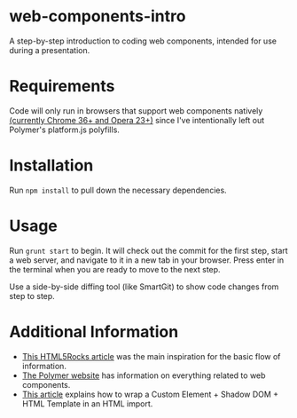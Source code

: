 web-components-intro
====================

A step-by-step introduction to coding web components, intended for use during a presentation.


Requirements
============

Code will only run in browsers that support web components natively [(currently Chrome 36+ and Opera 23+)](http://caniuse.com/#search=components) since I've intentionally left out Polymer's platform.js polyfills.


Installation
============

Run `npm install` to pull down the necessary dependencies.


Usage
=====

Run `grunt start` to begin. It will check out the commit for the first step, start a web server, and navigate to it in a new tab in your browser. Press enter in the terminal when you are ready to move to the next step.

Use a side-by-side diffing tool (like SmartGit) to show code changes from step to step.


Additional Information
======================

* [This HTML5Rocks article](http://www.html5rocks.com/en/tutorials/webcomponents/customelements/) was the main inspiration for the basic flow of information.
* [The Polymer website](http://www.polymer-project.org/) has information on everything related to web components.
* [This article](http://robdodson.me/blog/2013/08/20/exploring-html-imports/) explains how to wrap a Custom Element + Shadow DOM + HTML Template in an HTML import.
